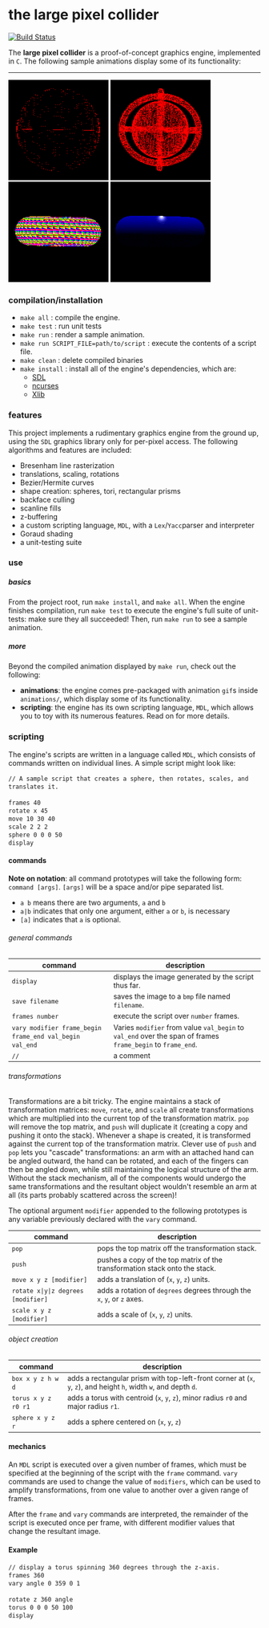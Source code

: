 # the large pixel collider

[![Build Status][travis_image]][travis_status]

The **large pixel collider** is a proof-of-concept graphics engine, implemented in `C`. The following sample animations
display some of its functionality:

---

[![Sample animation](animations/200x200/1.gif)](animations/600x600/1.gif)
[![Sample animation](animations/200x200/2.gif)](animations/600x600/2.gif)
[![Sample animation](animations/200x200/3.gif)](animations/600x600/3.gif)
[![Sample animation](animations/200x200/4.gif)](animations/600x600/4.gif)

### compilation/installation
 * `make all` : compile the engine.
 * `make test` : run unit tests
 * `make run` : render a sample animation.
 * `make run SCRIPT_FILE=path/to/script` : execute the contents of a script file.
 * `make clean` : delete compiled binaries
 * `make install` : install all of the engine's dependencies, which are:
	* [SDL][SDL]
	* [ncurses][ncurses]
	* [Xlib][Xlib]

### features
This project implements a rudimentary graphics engine from the ground up, using
the `SDL` graphics library only for per-pixel access. The following algorithms
and features are included:

 * Bresenham line rasterization
 * translations, scaling, rotations
 * Bezier/Hermite curves
 * shape creation: spheres, tori, rectangular prisms
 * backface culling
 * scanline fills
 * z-buffering
 * a custom scripting language, `MDL`, with a `Lex`/`Yacc`parser and
    interpreter
 * Goraud shading
 * a unit-testing suite

### use
##### basics
From the project root, run `make install`, and `make all`. When the engine finishes compilation, run `make test` to
execute the engine's full suite of unit-tests: make sure they all succeeded! Then, run `make run` to see a sample
animation.

##### more
Beyond the compiled animation displayed by `make run`, check out the following:

 * **animations**: the engine comes pre-packaged with animation `gif`s inside `animations/`, which display some of its
   functionality.
 * **scripting**: the engine has its own scripting language, `MDL`, which allows you to toy with its numerous features.
   Read on for more details.

### scripting
The engine's scripts are written in a language called `MDL`, which consists of commands written on individual lines. A
simple script might look like:

	// A sample script that creates a sphere, then rotates, scales, and translates it.

	frames 40
	rotate x 45
	move 10 30 40
	scale 2 2 2
	sphere 0 0 0 50
	display

#### commands

**Note on notation**: all command prototypes will take the following form: `command [args]`. `[args]` will be a space
and/or pipe separated list.
 * `a b` means there are two arguments, `a` and `b`
 * `a|b` indicates that only one argument, either `a` or `b`, is necessary
 * `[a]` indicates that `a` is optional.

###### general commands
command | description
--- | ---
`display` | displays the image generated by the script thus far.
`save filename` | saves the image to a `bmp` file named `filename`.
`frames number` | execute the script over `number` frames.
`vary modifier frame_begin frame_end val_begin val_end` | Varies `modifier` from value `val_begin` to `val_end` over the span of frames `frame_begin` to `frame_end`.
`//` | a comment

###### transformations
Transformations are a bit tricky. The engine maintains a stack of transformation matrices: `move`, `rotate`, and
`scale` all create transformations which are multiplied into the current top of the transformation matrix. `pop` will
remove the top matrix, and `push` will duplicate it (creating a copy and pushing it onto the stack).  Whenever a shape
is created, it is transformed against the current top of the transformation matrix. Clever use of `push` and `pop` lets
you "cascade" transformations: an arm with an attached hand can be angled outward, the hand can be rotated, and each of
the fingers can then be angled down, while still maintaining the logical structure of the arm.  Without the stack
mechanism, all of the components would undergo the same transformations and the resultant object wouldn't resemble an
arm at all (its parts probably scattered across the screen)!

The optional argument `modifier` appended to the following prototypes is any variable previously declared with the
`vary` command.

command | description
--- | ---
`pop` | pops the top matrix off the transformation stack.
`push` | pushes a copy of the top matrix of the transformation stack onto the stack.
`move x y z [modifier]` | adds a translation of (`x`, `y`, `z`) units.
<code>rotate x&#124;y&#124;z degrees [modifier]</code> | adds a rotation of `degrees` degrees through the `x`, `y`, or `z` axes.
`scale x y z [modifier]` | adds a scale of (`x`, `y`, `z`) units.

###### object creation
command | description
--- | ---
`box x y z h w d` | adds a rectangular prism with top-left-front corner at (`x`, `y`, `z`), and height `h`, width `w`, and depth `d`.
`torus x y z r0 r1` | adds a torus with centroid (`x`, `y`, `z`), minor radius `r0` and major radius `r1`.
`sphere x y z r` | adds a sphere centered on (`x`, `y`, `z`)

#### mechanics
An `MDL` script is executed over a given number of frames, which must be specified at the beginning of the script with
the `frame` command. `vary` commands are used to change the value of `modifiers`, which can be used to amplify
transformations, from one value to another over a given range of frames.

After the `frame` and `vary` commands are interpreted, the remainder of the script is executed once per frame, with
different modifier values that change the resultant image.

#### Example
	// display a torus spinning 360 degrees through the z-axis.
	frames 360
	vary angle 0 359 0 1

	rotate z 360 angle
	torus 0 0 0 50 100
	display

[SDL]: http://www.libsdl.org/
[ncurses]: http://www.gnu.org/software/ncurses/
[Xlib]:http://en.wikipedia.org/wiki/Xlib
[travis_status]: (https://travis-ci.org/sevko/graphics-engine)
[travis_image]: https://travis-ci.org/sevko/large-pixel-collider.svg
